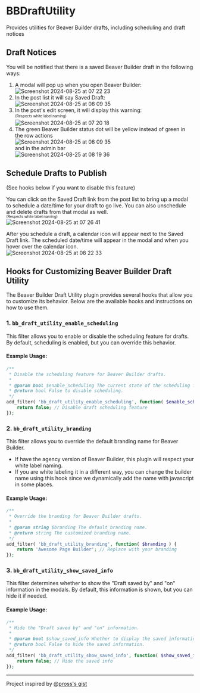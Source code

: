 # BBDraftUtility
Provides utilities for Beaver Builder drafts, including scheduling and draft notices

## Draft Notices
You will be notified that there is a saved Beaver Builder draft in the following ways:<br>
1. A modal will pop up when you open Beaver Builder:<br>
![Screenshot 2024-08-25 at 07 22 23](https://github.com/user-attachments/assets/64b8df9a-dce3-40da-bd1b-4cbe233dfadf)
2. In the post list it will say Saved Draft: <br>
![Screenshot 2024-08-25 at 08 09 35](https://github.com/user-attachments/assets/3339e053-7e69-45b2-a0e3-acacb35c2130)
3. In the post's edit screen, it will display this warning:<br>
<sup><sub>(Respects white label naming)</sub></sup><br>
![Screenshot 2024-08-25 at 07 20 18](https://github.com/user-attachments/assets/c77fcbdf-9a19-4377-a4cb-c9b2023b5111)
4. The green Beaver Builder status dot will be yellow instead of green in the row actions<br>
![Screenshot 2024-08-25 at 08 09 35](https://github.com/user-attachments/assets/8d3203be-3847-4fc1-b109-b61027608a7a)
<br>and in the admin bar<br>
![Screenshot 2024-08-25 at 08 19 36](https://github.com/user-attachments/assets/f60ecdd0-98bd-40a4-a73c-09150b0a9e76)


## Schedule Drafts to Publish
(See hooks below if you want to disable this feature)<br>

You can click on the Saved Draft link from the post list to bring up a modal to schedule a date/time for your draft to go live. You can also unschedule and delete drafts from that modal as well.<br>
<sup><sub>(Respects white label naming)</sub></sup><br>
![Screenshot 2024-08-25 at 07 26 41](https://github.com/user-attachments/assets/f14864ac-0fa9-44c9-abe2-9a132fac7395)

After you schedule a draft, a calendar icon will appear next to the Saved Draft link. The scheduled date/time will appear in the modal and when you hover over the calendar icon.<br>
![Screenshot 2024-08-25 at 08 22 33](https://github.com/user-attachments/assets/c9887f2e-2e33-493d-8cbe-278d06ba266e)


## Hooks for Customizing Beaver Builder Draft Utility

The Beaver Builder Draft Utility plugin provides several hooks that allow you to customize its behavior. Below are the available hooks and instructions on how to use them.

### 1. `bb_draft_utility_enable_scheduling`

This filter allows you to enable or disable the scheduling feature for drafts. By default, scheduling is enabled, but you can override this behavior.

#### Example Usage:
```php
/**
 * Disable the scheduling feature for Beaver Builder drafts.
 *
 * @param bool $enable_scheduling The current state of the scheduling feature.
 * @return bool False to disable scheduling.
 */
add_filter( 'bb_draft_utility_enable_scheduling', function( $enable_scheduling ) {
    return false; // Disable draft scheduling feature
});
```

### 2. `bb_draft_utility_branding`

This filter allows you to override the default branding name for Beaver Builder.
- If have the agency version of Beaver Builder, this plugin will respect your white label naming.
- If you are white labeling it in a different way, you can change the builder name using this hook since we dynamically add the name with javascript in some places.

#### Example Usage:
```php
/**
 * Override the branding for Beaver Builder drafts.
 *
 * @param string $branding The default branding name.
 * @return string The customized branding name.
 */
add_filter( 'bb_draft_utility_branding', function( $branding ) {
    return 'Awesome Page Builder'; // Replace with your branding
});
```

### 3. `bb_draft_utility_show_saved_info`

This filter determines whether to show the "Draft saved by" and "on" information in the modals. By default, this information is shown, but you can hide it if needed.

#### Example Usage:
```php
/**
 * Hide the "Draft saved by" and "on" information.
 *
 * @param bool $show_saved_info Whether to display the saved information.
 * @return bool False to hide the saved information.
 */
add_filter( 'bb_draft_utility_show_saved_info', function( $show_saved_info ) {
    return false; // Hide the saved info
});
```

<hr>
Project inspired by <a href="https://gist.github.com/Pross/0b517612bb1d1dfb17083b9b32628b82">@pross's gist</a>
